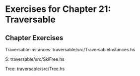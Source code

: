 # Exercises for Chapter 21: Traversable

## Chapter Exercises

Traversable instances:
  traversable/src/TraversableInstances.hs

S:
  traversable/src/SkiFree.hs


Tree:
  traversable/src/Tree.hs
